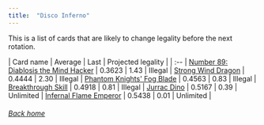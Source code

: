 ```yaml
---
title:  "Disco Inferno"
---
```


This is a list of cards that are likely to change legality before the next rotation.

| Card name | Average | Last | Projected legality |
| :-- |
[Number 89: Diablosis the Mind Hacker](https://db.ygoprodeck.com/card/?search=Number%2089:%20Diablosis%20the%20Mind%20Hacker) | 0.3623 | 1.43 | Illegal |
[Strong Wind Dragon](https://db.ygoprodeck.com/card/?search=Strong%20Wind%20Dragon) | 0.4444 | 2.30 | Illegal |
[Phantom Knights' Fog Blade](https://db.ygoprodeck.com/card/?search=Phantom%20Knights'%20Fog%20Blade) | 0.4563 | 0.83 | Illegal |
[Breakthrough Skill](https://db.ygoprodeck.com/card/?search=Breakthrough%20Skill) | 0.4918 | 0.81 | Illegal |
[Jurrac Dino](https://db.ygoprodeck.com/card/?search=Jurrac%20Dino) | 0.5167 | 0.39 | Unlimited |
[Infernal Flame Emperor](https://db.ygoprodeck.com/card/?search=Infernal%20Flame%20Emperor) | 0.5438 | 0.01 | Unlimited |

###### [Back home](index)